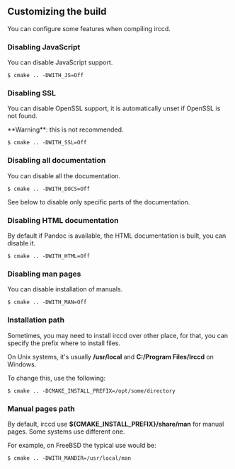 ## Customizing the build

You can configure some features when compiling irccd.

### Disabling JavaScript

You can disable JavaScript support.

````
$ cmake .. -DWITH_JS=Off
````

### Disabling SSL

You can disable OpenSSL support, it is automatically unset if OpenSSL is not found.

<div class="alert alert-warning" role="alert">
**Warning**: this is not recommended.
</div>

````
$ cmake .. -DWITH_SSL=Off
````

### Disabling all documentation

You can disable all the documentation.

````
$ cmake .. -DWITH_DOCS=Off
````

See below to disable only specific parts of the documentation.

### Disabling HTML documentation

By default if Pandoc is available, the HTML documentation is built, you can disable it.

````
$ cmake .. -DWITH_HTML=Off
````

### Disabling man pages

You can disable installation of manuals.

````
$ cmake .. -DWITH_MAN=Off
````

### Installation path

Sometimes, you may need to install irccd over other place, for that, you can
specify the prefix where to install files.

On Unix systems, it's usually **/usr/local** and **C:/Program Files/Irccd** on Windows.

To change this, use the following:

````
$ cmake .. -DCMAKE_INSTALL_PREFIX=/opt/some/directory
````

### Manual pages path

By default, irccd use **${CMAKE_INSTALL_PREFIX}/share/man** for manual pages. Some systems use different one.

For example, on FreeBSD the typical use would be:

````
$ cmake .. -DWITH_MANDIR=/usr/local/man
````
